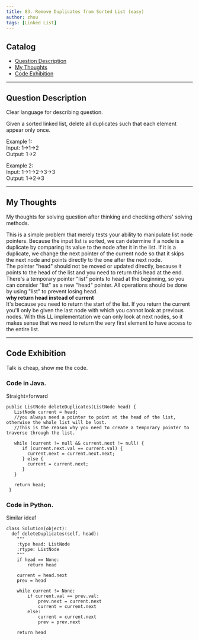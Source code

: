 ```yaml
---
title: 83. Remove Duplicates from Sorted List (easy)                   
author: zhou      
tags: [Linked List]            
---
```


       

## Catalog  
+ [Question Description](#partI)
+ [My Thoughts](#partII)
+ [Code Exhibition](#partIII)

----------------------------------

## Question Description
Clear language for describing question.    

Given a sorted linked list, delete all duplicates such that each element appear only once.       

Example 1:     
Input: 1->1->2    
Output: 1->2    

Example 2:     
Input: 1->1->2->3->3    
Output: 1->2->3     


----------------------------------

## My Thoughts
My thoughts for solving question after thinking and checking others' solving methods.        

This is a simple problem that merely tests your ability to manipulate list node pointers. Because the input list is sorted, we can determine if a node is a duplicate by comparing its value to the node after it in the list. If it is a duplicate, we change the next pointer of the current node so that it skips the next node and points directly to the one after the next node.       
The pointer "head" should not be moved or updated directly, because it points to the head of the list and you need to return this head at the end. There's a temporary pointer "list" points to head at the beginning, so you can consider "list" as a new "head" pointer. All operations should be done by using "list" to prevent losing head.      
<b> why return head instead of current </b>    
It's because you need to return the start of the list. If you return the current you'll only be given the last node with which you cannot look at previous nodes. With this LL implementation we can only look at next nodes, so it makes sense that we need to return the very first element to have access to the entire list.     


----------------------------------

## Code Exhibition
Talk is cheap, show me the code.    
### Code in Java.     
Straight=forward    

    public ListNode deleteDuplicates(ListNode head) {
       ListNode current = head; 
       //you always need a pointer to point at the head of the list, otherwise the whole list will be lost. 
       //This is the reason why you need to create a temporary pointer to traverse through the list.
       
       while (current != null && current.next != null) {
          if (current.next.val == current.val) {
            current.next = current.next.next;
          } else {
            current = current.next;
          }
       }
       
       return head;
     }


### Code in Python.   
Similar idea1

    class Solution(object):
      def deleteDuplicates(self, head):
        """
        :type head: ListNode
        :rtype: ListNode
        """
        if head == None:
            return head
        
        current = head.next
        prev = head
        
        while current != None:
            if current.val == prev.val:
                prev.next = current.next
                current = current.next
            else:
                current = current.next
                prev = prev.next
        
        return head




